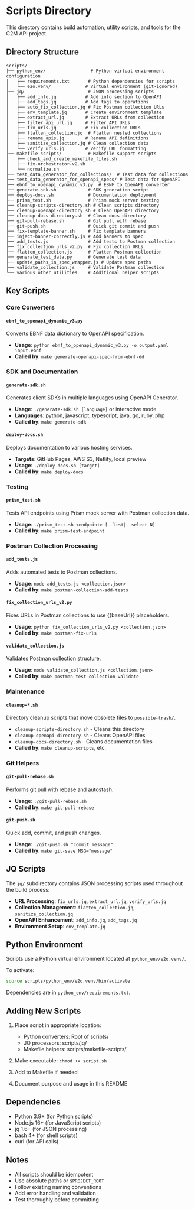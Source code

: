 # Scripts Directory

This directory contains build automation, utility scripts, and tools for the C2M API project.

## Directory Structure

```
scripts/
├── python_env/                 # Python virtual environment configuration
│   ├── requirements.txt       # Python dependencies for scripts
│   └── e2o.venv/             # Virtual environment (git-ignored)
├── jq/                        # JSON processing scripts
│   ├── add_info.jq           # Add info section to OpenAPI
│   ├── add_tags.jq           # Add tags to operations
│   ├── auto_fix_collection.jq # Fix Postman collection URLs
│   ├── env_template.jq       # Create environment template
│   ├── extract_url.jq        # Extract URLs from collection
│   ├── filter_api_url.jq     # Filter API URLs
│   ├── fix_urls.jq           # Fix collection URLs
│   ├── flatten_collection.jq  # Flatten nested collections
│   ├── rename_apis.jq        # Rename API definitions
│   ├── sanitize_collection.jq # Clean collection data
│   └── verify_urls.jq        # Verify URL formatting
├── makefile-scripts/          # Makefile support scripts
│   ├── check_and_create_makefile_files.sh
│   ├── fix-orchestrator-v2.sh
│   └── normalize.sh
├── test_data_generator_for_collections/  # Test data for collections
├── test_data_generator_for_openapi_specs/ # Test data for OpenAPI
├── ebnf_to_openapi_dynamic_v3.py  # EBNF to OpenAPI converter
├── generate-sdk.sh            # SDK generation script
├── deploy-docs.sh             # Documentation deployment
├── prism_test.sh              # Prism mock server testing
├── cleanup-scripts-directory.sh # Clean scripts directory
├── cleanup-openapi-directory.sh # Clean OpenAPI directory
├── cleanup-docs-directory.sh  # Clean docs directory
├── git-pull-rebase.sh         # Git pull with rebase
├── git-push.sh                # Quick git commit and push
├── fix-template-banner.sh     # Fix template banners
├── inject-banner-correctly.js # Add banners to spec
├── add_tests.js               # Add tests to Postman collection
├── fix_collection_urls_v2.py  # Fix collection URLs
├── flatten_collection.js      # Flatten Postman collection
├── generate_test_data.py      # Generate test data
├── update_paths_in_spec_wrapper.js # Update spec paths
├── validate_collection.js     # Validate Postman collection
└── various other utilities    # Additional helper scripts
```

## Key Scripts

### Core Converters

#### `ebnf_to_openapi_dynamic_v3.py`
Converts EBNF data dictionary to OpenAPI specification.
- **Usage**: `python ebnf_to_openapi_dynamic_v3.py -o output.yaml input.ebnf`
- **Called by**: `make generate-openapi-spec-from-ebnf-dd`

### SDK and Documentation

#### `generate-sdk.sh`
Generates client SDKs in multiple languages using OpenAPI Generator.
- **Usage**: `./generate-sdk.sh [language]` or interactive mode
- **Languages**: python, javascript, typescript, java, go, ruby, php
- **Called by**: `make generate-sdk`

#### `deploy-docs.sh`
Deploys documentation to various hosting services.
- **Targets**: GitHub Pages, AWS S3, Netlify, local preview
- **Usage**: `./deploy-docs.sh [target]`
- **Called by**: `make deploy-docs`

### Testing

#### `prism_test.sh`
Tests API endpoints using Prism mock server with Postman collection data.
- **Usage**: `./prism_test.sh <endpoint> [--list|--select N]`
- **Called by**: `make prism-test-endpoint`

### Postman Collection Processing

#### `add_tests.js`
Adds automated tests to Postman collections.
- **Usage**: `node add_tests.js <collection.json>`
- **Called by**: `make postman-collection-add-tests`

#### `fix_collection_urls_v2.py`
Fixes URLs in Postman collections to use {{baseUrl}} placeholders.
- **Usage**: `python fix_collection_urls_v2.py <collection.json>`
- **Called by**: `make postman-fix-urls`

#### `validate_collection.js`
Validates Postman collection structure.
- **Usage**: `node validate_collection.js <collection.json>`
- **Called by**: `make postman-test-collection-validate`

### Maintenance

#### `cleanup-*.sh`
Directory cleanup scripts that move obsolete files to `possible-trash/`.
- `cleanup-scripts-directory.sh` - Cleans this directory
- `cleanup-openapi-directory.sh` - Cleans OpenAPI files
- `cleanup-docs-directory.sh` - Cleans documentation files
- **Called by**: `make cleanup-scripts`, etc.

### Git Helpers

#### `git-pull-rebase.sh`
Performs git pull with rebase and autostash.
- **Usage**: `./git-pull-rebase.sh`
- **Called by**: `make git-pull-rebase`

#### `git-push.sh`
Quick add, commit, and push changes.
- **Usage**: `./git-push.sh "commit message"`
- **Called by**: `make git-save MSG="message"`

## JQ Scripts

The `jq/` subdirectory contains JSON processing scripts used throughout the build process:

- **URL Processing**: `fix_urls.jq`, `extract_url.jq`, `verify_urls.jq`
- **Collection Management**: `flatten_collection.jq`, `sanitize_collection.jq`
- **OpenAPI Enhancement**: `add_info.jq`, `add_tags.jq`
- **Environment Setup**: `env_template.jq`

## Python Environment

Scripts use a Python virtual environment located at `python_env/e2o.venv/`.

To activate:
```bash
source scripts/python_env/e2o.venv/bin/activate
```

Dependencies are in `python_env/requirements.txt`.

## Adding New Scripts

1. Place script in appropriate location:
   - Python converters: Root of scripts/
   - JQ processors: scripts/jq/
   - Makefile helpers: scripts/makefile-scripts/

2. Make executable: `chmod +x script.sh`

3. Add to Makefile if needed

4. Document purpose and usage in this README

## Dependencies

- Python 3.9+ (for Python scripts)
- Node.js 16+ (for JavaScript scripts)
- jq 1.6+ (for JSON processing)
- bash 4+ (for shell scripts)
- curl (for API calls)

## Notes

- All scripts should be idempotent
- Use absolute paths or `$PROJECT_ROOT`
- Follow existing naming conventions
- Add error handling and validation
- Test thoroughly before committing